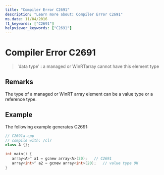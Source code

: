 ```yaml
---
title: "Compiler Error C2691"
description: "Learn more about: Compiler Error C2691"
ms.date: 11/04/2016
f1_keywords: ["C2691"]
helpviewer_keywords: ["C2691"]
---
```

# Compiler Error C2691

> 'data type' : a managed or WinRTarray cannot have this element type

## Remarks

The type of a managed or WinRT array element can be a value type or a reference type.

## Example

The following example generates C2691:

```cpp
// C2691a.cpp
// compile with: /clr
class A {};

int main() {
   array<A>^ a1 = gcnew array<A>(20);   // C2691
   array<int>^ a2 = gcnew array<int>(20);   // value type OK
}
```
